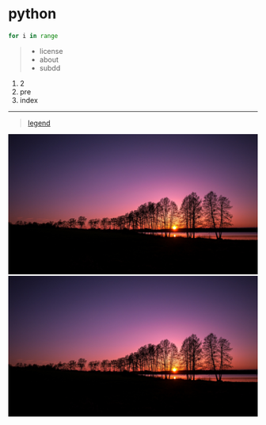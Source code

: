 
# python

```python
for i in range
```

> - license
> - about
> - subdd

1. 2
2. pre
3. index

___

> [legend](https://raw.githubusercontent.com/linx-zhang/blog-img/main/category/1ab22a9abdc7c26061c05ef9697f817d.jpg)

![avatar](https://raw.githubusercontent.com/linx-zhang/blog-img/main/category/1ab22a9abdc7c26061c05ef9697f817d.jpg)
![Alt text](https://raw.githubusercontent.com/linx-zhang/blog-img/main/category/1ab22a9abdc7c26061c05ef9697f817d.jpg)

